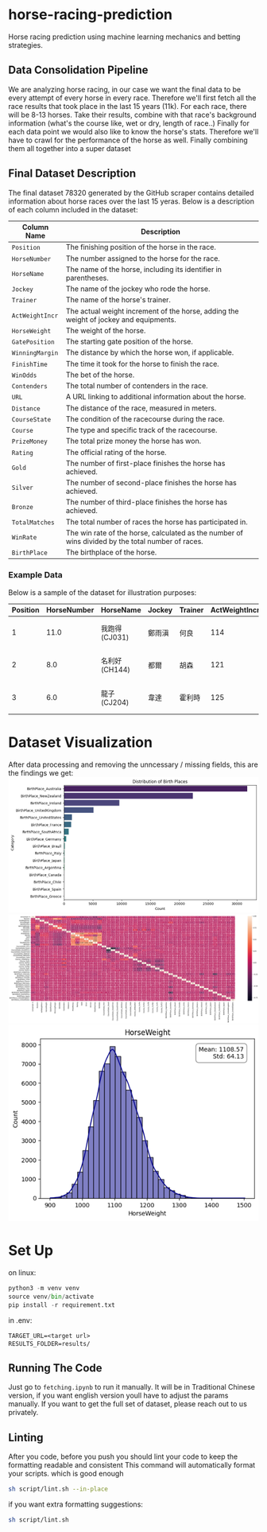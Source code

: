 # horse-racing-prediction
Horse racing prediction using machine learning mechanics and betting strategies.

## Data Consolidation Pipeline
We are analyzing horse racing, in our case we want the final data to be every attempt of every horse in every race.
Therefore we'll first fetch all the race results that took place in the last 15 years (11k). For each race, there will be 8-13 horses.
Take their results, combine with that race's background information (what's the course like, wet or dry, length of race..)
Finally for each data point we would also like to know the horse's stats. Therefore we'll have to crawl for the performance of the horse as well.
Finally combining them all together into a super dataset

## Final Dataset Description

The final dataset 78320 generated by the GitHub scraper contains detailed information about horse races over the last 15 yeras. Below is a description of each column included in the dataset:

| Column Name        | Description                                                                                                 |
|--------------------|-------------------------------------------------------------------------------------------------------------|
| `Position`         | The finishing position of the horse in the race.                                                            |
| `HorseNumber`      | The number assigned to the horse for the race.                                                              |
| `HorseName`        | The name of the horse, including its identifier in parentheses.                                             |
| `Jockey`           | The name of the jockey who rode the horse.                                                                  |
| `Trainer`          | The name of the horse's trainer.                                                                            |
| `ActWeightIncr`    | The actual weight increment of the horse, adding the weight of jockey and equipments.                       |
| `HorseWeight`      | The weight of the horse.                                                                                    |
| `GatePosition`     | The starting gate position of the horse.                                                                    |
| `WinningMargin`    | The distance by which the horse won, if applicable.                                                         |
| `FinishTime`       | The time it took for the horse to finish the race.                                                          |
| `WinOdds`          | The bet of the horse.                                                                                       |
| `Contenders`       | The total number of contenders in the race.                                                                 |
| `URL`              | A URL linking to additional information about the horse.                                                    |
| `Distance`         | The distance of the race, measured in meters.                                                               |
| `CourseState`      | The condition of the racecourse during the race.                                                            |
| `Course`           | The type and specific track of the racecourse.                                                              |
| `PrizeMoney`       | The total prize money the horse has won.                                                                    |
| `Rating`           | The official rating of the horse.                                                                           |
| `Gold`             | The number of first-place finishes the horse has achieved.                                                  |
| `Silver`           | The number of second-place finishes the horse has achieved.                                                 |
| `Bronze`           | The number of third-place finishes the horse has achieved.                                                  |
| `TotalMatches`     | The total number of races the horse has participated in.                                                    |
| `WinRate`          | The win rate of the horse, calculated as the number of wins divided by the total number of races.           |
| `BirthPlace`       | The birthplace of the horse.                                                                                |

### Example Data

Below is a sample of the dataset for illustration purposes:

| Position | HorseNumber | HorseName | Jockey | Trainer | ActWeightIncr | HorseWeight | GatePosition | WinningMargin | FinishTime | WinOdds | Contenders | URL | Distance | CourseState | Course | PrizeMoney | Rating | Gold | Silver | Bronze | TotalMatches | WinRate | BirthPlace |
|----------|-------------|-----------|--------|---------|----------------|-------------|--------------|----------------|-------------|---------|------------|-----|----------|-------------|--------|-------------|--------|------|--------|--------|---------------|---------|------------|
| 1        | 11.0        | 我跑得 (CJ031) | 鄭雨滇   | 何良      | 114            | 981         | 10           | -              | 1:40.77  | 2.7     | 12         | /racing/information/Chinese/Horse/Horse.aspx?HorseId=HK_2007_J031 | 1650     | 好地          | 草地 - "A" 賽道 | 1407400.0   | 12.0   | 2.0  | 6.0    | 3.0    | 36.0          | 0.3056  | 紐西蘭    |
| 2        | 8.0         | 名利好 (CH144) | 都爾     | 胡森      | 121            | 956         | 9            | 頸位            | 1:40.84  | 12.0    | 12         | /racing/information/Chinese/Horse/Horse.aspx?HorseId=HK_2006_H144 | 1650     | 好地          | 草地 - "A" 賽道 | 457200.0    | 28.0   | 0.0  | 2.0    | 2.0    | 24.0          | 0.1667  | 英國      |
| 3        | 6.0         | 龍子 (CJ204) | 韋達     | 霍利時    | 125            | 1009        | 6            | 2              | 1:41.08  | 4.5     | 12         | /racing/information/Chinese/Horse/Horse.aspx?HorseId=HK_2007_J204 | 1650     | 好地          | 草地 - "A" 賽道 | 1000238.0   | 20.0   | 2.0  | 0.0    | 5.0    | 36.0          | 0.1944  | 紐西蘭    |

# Dataset Visualization
After data processing and removing the unncessary / missing fields, this are the findings we get:
![Birthplace](images/birthplaces.png)
![correlation](images/correlation.png)
![horseweight](images/horseweight.png)


# Set Up

on linux:
```python
python3 -m venv venv
source venv/bin/activate
pip install -r requirement.txt
```

in .env:
```
TARGET_URL=<target url>
RESULTS_FOLDER=results/
```

## Running The Code
Just go to `fetching.ipynb` to run it manually. It will be in Traditional Chinese version, if you want english version youll have
to adjust the params manually.
If you want to get the full set of dataset, please reach out to us privately.


## Linting
After you code, before you push you should lint your code to keep the formatting readable and consistent
This command will automatically format your scripts. which is good enough
```bash
sh script/lint.sh --in-place
```
if you want extra formatting suggestions:
```bash
sh script/lint.sh
```
